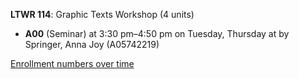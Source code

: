 **LTWR 114**: Graphic Texts Workshop (4 units)

- **A00** (Seminar) at 3:30 pm–4:50 pm on Tuesday, Thursday at   by Springer, Anna Joy (A05742219)

[Enrollment numbers over time](./LTWR114.tsv)
